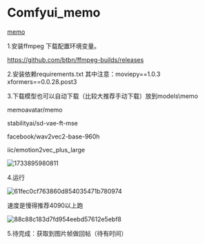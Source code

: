 # Comfyui_memo

[memo](https://github.com/memoavatar/memo)

1.安装ffmpeg 下载配置环境变量。

  https://github.com/btbn/ffmpeg-builds/releases

2.安装依赖requirements.txt 其中注意：moviepy==1.0.3 xformers==0.0.28.post3

3.下载模型也可以自动下载（比较大推荐手动下载）放到models\memo

  memoavatar/memo

  stabilityai/sd-vae-ft-mse

  facebook/wav2vec2-base-960h

  iic/emotion2vec_plus_large

![1733895980811](https://github.com/user-attachments/assets/3415a267-5eaf-4af4-bd81-2cdbcde21ea5)

4.运行

![61fec0cf763860d854035471b780974](https://github.com/user-attachments/assets/abf6709e-56de-442b-ae56-b89ac3f677b6)

  速度是慢得推荐4090以上跑

![88c88c183d7fd954eebd57612e5ebf8](https://github.com/user-attachments/assets/8720b6a8-0b7d-4f07-830f-90e81caac66d)

5.待完成：获取到图片帧做回帖（待有时间）

